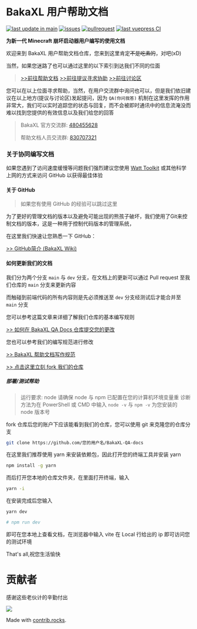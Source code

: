 # BakaXL 用户帮助文档

[![last update in main](https://img.shields.io/github/last-commit/BakaXL-Support/BakaXL-QA-docs)](https://github.com/BakaXL-Support/BakaXL-QA-docs/commits/main)  [![issues](https://img.shields.io/github/issues/BakaXL-Support/BakaXL-QA-docs)](https://github.com/BakaXL-Support/BakaXL-QA-docs/issues)  [![pullrequest](https://img.shields.io/github/issues-pr/BakaXL-Support/BakaXL-QA-docs)](https://github.com/BakaXL-Support/BakaXL-QA-docs/pulls)  [![last vuepress CI](https://img.shields.io/github/actions/workflow/status/BakaXL-Support/BakaXL-QA-docs/sync-website.yml)](https://github.com/BakaXL-Support/BakaXL-QA-docs/actions)

**为新一代 Minecraft 崩坏启动器用户编写的使用文档**

欢迎来到 BakaXL 用户帮助文档仓库，您来到这里肯定<del>不是吃素的</del>，对吧(xD)

当然，如果您迷路了也可以通过这里的以下索引到达我们不同的位面

> [>>前往帮助文档](https://bakaxl.ml) 		 [>>前往提议寻求协助](https://github.com/BakaXL-Support/BakaXL-QA-docs/issues) 		[>>前往讨论区](https://github.com/BakaXL-Support/BakaXL-QA-docs/discussions)

您可以在以上位面寻求帮助，当然，在用户交流群中询问也可以，但是我们依旧建议在以上地方(提议与讨论区)发起提问，因为 `QA(你问我答)` 机制在这里发挥的作用非常大，我们可以实时追踪您的状态与回复，而不会被即时通讯中的信息流淹没而难以找到您提供的有效信息以及我们给您的回答

>  BakaXL 官方交流群: [480455628](https://jq.qq.com/?_wv=1027&k=HN7Nxqgl)
>
>  帮助文档人员交流群: [830707321](https://jq.qq.com/?_wv=1027&k=G8opTejz) 

### 关于协同编写文档

如果您遇到了访问速度缓慢等问题我们强烈建议您使用 [Watt Toolkit](https://steampp.net/) 或其他科学上网的方式来访问 GitHub 以获得最佳体验

#### 关于 GitHub

> 如果您有使用 GitHub 的经验可以跳过这里

为了更好的管理文档的版本以及避免可能出现的熊孩子破坏，我们使用了Git来控制文档的版本，这是一种用于控制代码版本的管理系统，

在这里我们快速让您熟悉一下 GitHub：

[>> GitHub简介 (BakaXL Wiki)](https://github.com/BakaXL-Support/BakaXL-QA-docs/wiki/%E5%85%B3%E4%BA%8EGithub)


#### 如何更新我们的文档

我们分为两个分支 `main` 与 `dev` 分支，在文档上的更新可以通过 Pull request 至我们仓库的 `main` 分支来更新内容

而触碰到前端代码的所有内容则是先必须推送至 `dev` 分支经测试后才能合并至 `main` 分支

您可以参考这篇文章来详细了解我们仓库的基本编写规则

[>> 如何在 BakaXL QA Docs 仓库提交您的更改](https://github.com/BakaXL-Support/BakaXL-QA-docs/wiki/%E5%A6%82%E4%BD%95%E5%9C%A8BakaXL-QA-Docs%E4%BB%93%E5%BA%93%E6%8F%90%E4%BA%A4%E6%82%A8%E7%9A%84%E6%9B%B4%E6%94%B9)

您也可以参考我们的编写规范进行修改

[>> BakaXL 帮助文档写作规范](https://bakaxl.ml/maindocs/BakaXL_HelpDocs_WriteRules.html)

[>> 点击这里立刻 fork 我们的仓库](https://github.com/BakaXL-Support/BakaXL-QA-docs/fork)

##### 部署/测试帮助

> 运行要求: node
> 请确保 node 与 npm 已配置在您的计算机环境变量重
> 诊断方法为在 PowerShell 或 CMD 中输入 `node -v` 与 `npm -v` 为您安装的 node 版本号

fork 仓库后您的账户下应该能看到我们的仓库，您可以使用 git 来克隆您的仓库分支

```bash
git clone https://github.com/您的用户名/BakaXL-QA-docs
```

在这里我们推荐使用 yarn 来安装依赖包，因此打开您的终端工具并安装 yarn

```bash
npm install -g yarn
```

而后打开您本地的仓库文件夹，在里面打开终端，输入

```bash
yarn -i
```

在安装完成后您输入

```bash
yarn dev

# npm run dev
```

即可在您本地上查看文档，在浏览器中输入 vite 在 Local 行给出的 ip 即可访问您的测试环境

That's all,祝您生活愉快

# 贡献者

<!-- 图片更新需要时间，没有出来稍安勿躁 -->

感谢这些老伙计的辛勤付出

[![](https://contrib.rocks/image?repo=BakaXL-Support/BakaXL-QA-docs)](https://github.com/BakaXL-Support/BakaXL-QA-docs/graphs/contributors)

Made with [contrib.rocks](https://contrib.rocks).
